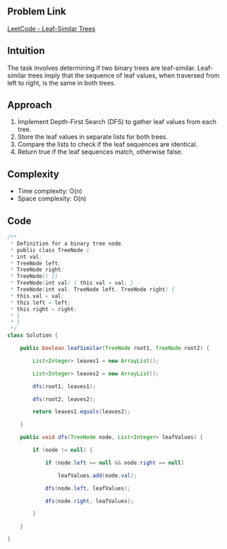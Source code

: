 ## Problem Link
[LeetCode - Leaf-Similar Trees](https://leetcode.com/problems/leaf-similar-trees/description/?envType=daily-question&envId=2024-01-09)

## Intuition

The task involves determining if two binary trees are leaf-similar. Leaf-similar trees imply that the sequence of leaf values, when traversed from left to right, is the same in both trees.

## Approach

1. Implement Depth-First Search (DFS) to gather leaf values from each tree.
2. Store the leaf values in separate lists for both trees.
3. Compare the lists to check if the leaf sequences are identical.
4. Return true if the leaf sequences match, otherwise false.

## Complexity

- Time complexity: O(n)
- Space complexity: O(n)

## Code

```java
/**
 * Definition for a binary tree node.
 * public class TreeNode {
 * int val;
 * TreeNode left;
 * TreeNode right;
 * TreeNode() {}
 * TreeNode(int val) { this.val = val; }
 * TreeNode(int val, TreeNode left, TreeNode right) {
 * this.val = val;
 * this.left = left;
 * this.right = right;
 * }
 * }
 */
class Solution {

    public boolean leafSimilar(TreeNode root1, TreeNode root2) {

        List<Integer> leaves1 = new ArrayList();

        List<Integer> leaves2 = new ArrayList();

        dfs(root1, leaves1);

        dfs(root2, leaves2);

        return leaves1.equals(leaves2);

    }

    public void dfs(TreeNode node, List<Integer> leafValues) {

        if (node != null) {

            if (node.left == null && node.right == null)

                leafValues.add(node.val);

            dfs(node.left, leafValues);

            dfs(node.right, leafValues);

        }

    }

}
